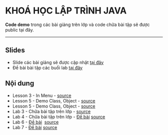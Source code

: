 KHOÁ HỌC LẬP TRÌNH JAVA
=======================


**Code demo** trong các bài giảng trên lớp và code chữa bài tập sẽ được public tại đây.

----------

Slides
-------------
- Slide các bài giảng sẽ được cập nhật [tại đây](https://github.com/hoangnghiem205/java-programing/tree/master/slides)
- Đề bài bài tập các buổi lab [tại đây](https://github.com/hoangnghiem205/java-programing/tree/master/labs)

Nội dung
-------------

 - Lesson 3 - In Menu - [source](https://github.com/hoangnghiem205/java-programing/tree/master/src/com/java/lesson3)
 - Lesson 5 - Demo Class, Object - [source](https://github.com/hoangnghiem205/java-programing/tree/master/src/com/java/lesson5)
- Lesson 5 - Demo Class, Object - [source](https://github.com/hoangnghiem205/java-programing/tree/master/src/com/java/lesson6)
 - Lab 3 - Chữa bài tập trên lớp - [source](https://github.com/hoangnghiem205/java-programing/tree/master/src/com/java/lab3)
 - Lab 4 - Chữa bài tập trên lớp - [Đề bài](https://drive.google.com/file/d/0B1gHyfKXipeTWGNYbkNlbmFQVlk/view?usp=sharing) [source](https://github.com/hoangnghiem205/java-programing/tree/master/src/com/java/lab4)
- Lab 6 - [Đề bài](https://github.com/hoangnghiem205/java-programing/tree/master/labs/LAB6.pdf)  [source](https://github.com/hoangnghiem205/java-programing/tree/master/src/com/java/lab6)
- Lab 7 - [Đề bài](https://github.com/hoangnghiem205/java-programing/tree/master/labs/LAB7.pdf)   [source](https://github.com/hoangnghiem205/java-programing/tree/master/src/com/java/lab7)

